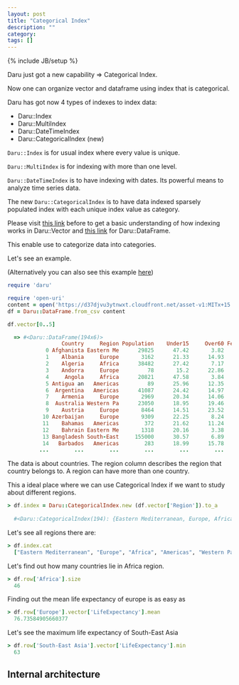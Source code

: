 ```yaml
---
layout: post
title: "Categorical Index"
description: ""
category: 
tags: []
---
```

{% include JB/setup %}

Daru just got a new capability => Categorical Index.

Now one can organize vector and dataframe using index that is categorical.

Daru has got now 4 types of indexes to index data:

- Daru::Index
- Daru::MultiIndex
- Daru::DateTimeIndex
- Daru::CategoricalIndex (new)

`Daru::Index` is for usual index where every value is unique.

`Daru::MultiIndex` is for indexing with more than one level.

`Daru::DateTimeIndex` is to have indexing with dates. Its powerful means to analyze time series data.

The new `Daru::CategoricalIndex` is to have data indexed sparsely populated index with each unique index value as category.

Please visit [this link](http://nbviewer.jupyter.org/github/lokeshh/sciruby-notebooks/blob/cat_index/Data%20Analysis/Indexing%20in%20Vector.ipynb) before to get a basic understanding of how indexing works in Daru::Vector and [this link](nbviewer.jupyter.org/url/github.com/lokeshh/sciruby-notebooks/raw/cat_index/Data%20Analysis/Indexing%20in%20DataFrame.ipynb) for Daru::DataFrame.

This enable use to categorize data into categories.

Let's see an example.

(Alternatively you can also see this example [here](http://nbviewer.jupyter.org/github/lokeshh/sciruby-notebooks/blob/cat_index/Data%20Analysis/%5BExample%5D%20Categorical%20Index.ipynb))

```ruby
require 'daru'

require 'open-uri'
content = open('https://d37djvu3ytnwxt.cloudfront.net/asset-v1:MITx+15.071x_3+1T2016+type@asset+block/WHO.csv')
df = Daru::DataFrame.from_csv content

df.vector[0..5]

  => #<Daru::DataFrame(194x6)>
                 Country     Region Population    Under15     Over60 FertilityR
            0 Afghanista Eastern Me      29825      47.42       3.82        5.4
            1    Albania     Europe       3162      21.33      14.93       1.75
            2    Algeria     Africa      38482      27.42       7.17       2.83
            3    Andorra     Europe         78       15.2      22.86        nil
            4     Angola     Africa      20821      47.58       3.84        6.1
            5 Antigua an   Americas         89      25.96      12.35       2.12
            6  Argentina   Americas      41087      24.42      14.97        2.2
            7    Armenia     Europe       2969      20.34      14.06       1.74
            8  Australia Western Pa      23050      18.95      19.46       1.89
            9    Austria     Europe       8464      14.51      23.52       1.44
           10 Azerbaijan     Europe       9309      22.25       8.24       1.96
           11    Bahamas   Americas        372      21.62      11.24        1.9
           12    Bahrain Eastern Me       1318      20.16       3.38       2.12
           13 Bangladesh South-East     155000      30.57       6.89       2.24
           14   Barbados   Americas        283      18.99      15.78       1.84
          ...        ...        ...        ...        ...        ...        ...
```

The data is about countries. The region column describes the region that country belongs to. A region can have more than one country.

This a ideal place where we can use Categorical Index if we want to study about different regions.

```ruby
> df.index = Daru::CategoricalIndex.new (df.vector['Region']).to_a
  
  #<Daru::CategoricalIndex(194): {Eastern Mediterranean, Europe, Africa, Europe, Africa, Americas, Americas, Europe, Western Pacific, Europe, Europe, Americas, Eastern Mediterranean, South-East Asia, Americas, Europe, Europe, Americas, Africa, South-East Asia ... Africa}>
```

Let's see all regions there are:

```ruby
> df.index.cat
  ["Eastern Mediterranean", "Europe", "Africa", "Americas", "Western Pacific", "South-East Asia"]
```

Let's find out how many countries lie in Africa region.

```ruby
> df.row['Africa'].size
  46
```

Finding out the mean life expectancy of europe is as easy as

```ruby
> df.row['Europe'].vector['LifeExpectancy'].mean
  76.73584905660377
```

Let's see the maximum life expectancy  of South-East Asia

```ruby
> df.row['South-East Asia'].vector['LifeExpectancy'].min
  63
```

## Internal architecture
